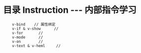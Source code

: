 # 目录 Instruction --- 内部指令学习

```
    v-bind    // 属性绑定
    v-if & v-show      //
    v-for       //
    v-mode      //
    v-on        //
    v-text & v-heml     //

```